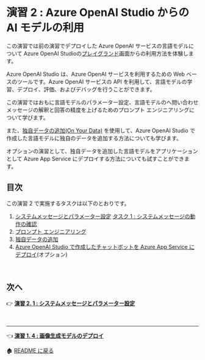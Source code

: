# 演習 2 : Azure OpenAI Studio からの AI モデルの利用

この演習では前の演習でデプロイした Azure OpenAI サービスの言語モデルについて Azure OpenAI Studioの[プレイグランド](https://oai.azure.com/resource/playground)画面からの利用方法を体験します。

Azure OpenAI Studio は、Azure OpenAI サービスを利用するための Web ベースのツールです。Azure OpenAI サービスの API を利用して、言語モデルの学習、デプロイ、評価、およびデバッグを行うことができます。

この演習ではおもに言語モデルのパラメーター設定、言語モデルのへ問い合わせメッセージの解釈と回答の精度を上げるためのプロンプト エンジニアリングについて学びます。

また、[独自データの追加(On Your Data)](https://learn.microsoft.com/ja-jp/azure/ai-services/openai/concepts/use-your-data?tabs=blob-storage%2Ccopilot) を使用して、Azure OpenAI Studio で作成した言語モデルに独自のデータを追加する方法についても学びます。

オプションの演習として、独自データを追加した言語モデルをアプリケーションとして Azure App Service にデプロイする方法についても試すことができます。


## 目次

この演習 2 で実施するタスクは以下のとおりです。

1. [システムメッセージとパラメーター設定](Ex02-1.md)
    [タスク 1 : システムメッセージの動作の確認]()
2. [プロンプト エンジニアリング ](Ex02-2.md)
3. [独自データの追加](Ex02-3.md)
4. [Azure OpenAI Studio で作成したチャットボットを Azure App Service にデプロイ](Ex02-3.md#%E3%82%AA%E3%83%97%E3%82%B7%E3%83%A7%E3%83%B3--azure-openai-studio-%E3%81%A7%E4%BD%9C%E6%88%90%E3%81%97%E3%81%9F%E3%83%81%E3%83%A3%E3%83%83%E3%83%88%E3%83%9C%E3%83%83%E3%83%88%E3%82%92-azure-app-service-%E3%81%AB%E3%83%87%E3%83%97%E3%83%AD%E3%82%A4)\(オプション\)

<br>


## 次へ

👉 [**演習 2. 1 : システムメッセージとパラメーター設定**](Ex02-1.md) 

<br>

<hr>

👈 [**演習 1. 4 : 画像生成モデルのデプロイ**](Ex01-4.md) 

🏚️ [README に戻る](README.md)